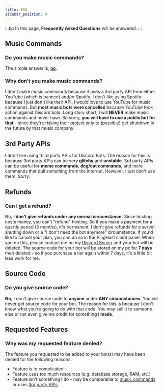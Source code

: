 ```yaml
---
title: FAQ
sidebar_position: 4
---
```


:::tip
In this page, <strong>Frequently Asked Questions</strong> will be answered.
:::

## Music Commands

### Do you make music commands?
The simple answer is, <u>**no**</u>. 
### Why don't you make music commands?
I don't make music commands because it uses a 3rd party API from either YouTube (which is banned) and/or Spotify. I don't like using Spotify because I just don't like their API. I would love to use YouTube for music commands. But **most music bots were cancelled** because YouTube took action against Discord bots. Long story short, I will **NEVER** make music commands and never have. So sorry, **you will have to use a public bot for that** - since they're risking their project only to (possibly) get shutdown in the future by that music company.

## 3rd Party APIs
I don't like using third party APIs for Discord Bots. The reason for this is because 3rd party APIs can be very **glitchy** and **unstable**. 3rd party APIs can be useful for **meme commands**, **dog/cat commands**, and more commands that pull something from the internet. However, I just don't use them. Sorry.

## Refunds

### Can I get a refund?
No, **I don't give refunds under any normal circumstance.** Since hosting costs money, you can't "refund" hosting. So if you make a payment for a quartly period (3 months), it's permanent. I don't give refunds for a server shutting down or a "I don't need the bot anymore" circumstance. If you'd like to cancel your plan, you can do so in the PingHost client panel. When you do this, please contact me on my [Discord Server](/discord.html) and your bot will be deleted. The source code for your bot will be stored on my pc for **7 days** then deleted - so if you purchase a tier again within 7 days, it's a little bit less work for me.

## Source Code

### Do you give source code?
**No**, I don't give source code to **anyone** under **ANY circumstances**. You will never get source code for your bot. The reason for this is because I don't know what you're going to do with that code. You may sell it to someone else or not even give me credit for something **I made**. 


## Requested Features
### Why was my requested feature denied?
The feature you requested to be added to your bot(s) may have been denied for the following reasons:
  - Feature is to complicated
  - Feature uses too much resources (e.g. database storage, RAM, etc.)
  - Feature isn't something I do - may be comparable to [music commands](#music-commands) or uses [3rd party APIs](#3rd-party-apis)